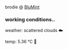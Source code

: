 brodie @ [BluMint](https://www.linkedin.com/company/blumint-io/)

<!--weather_start-->
### working conditions..

weather: scattered clouds ☁️

temp: 5.36 °C 🧥

<!--weather_end-->
